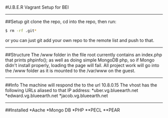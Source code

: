 #U.B.E.R Vagrant Setup for BEI
- - -
##Setup
git clone the repo, cd into the repo, then run:
```bash
$ rm -rf .git*
```
or you can just git add your own repo to the remote list and push to that.
- - -
##Structure
The /www folder in the file root currently contains an index.php that prints phpinfo(); as well as doing simple MongoDB php, so if Mongo didn't install properly, loading the page will fail.
All project work will go into the /www folder as it is mounted to the /var/www on the guest.
- - -
##Info
The machine will respond the to the url 10.8.0.15
The vhost has the following URLs aliased to that IP address:
*uber.vg.blueearth.net
*edward.vg.blueearth.net
*jacob.vg.blueearth.net

- - -
##Installed
*Aache
*Mongo DB
*PHP
**PECL
**PEAR
